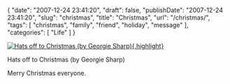 {
    "date": "2007-12-24 23:41:20",
    "draft": false,
    "publishDate": "2007-12-24 23:41:20",
    "slug": "christmas",
    "title": "Christmas",
    "url": "\/christmas\/",
    "tags": [
        "christmas",
        "family",
        "friend",
        "holiday",
        "message"
    ],
    "categories": [
        "Life"
    ]
}<div class="image">

[![Hats off to Christmas (by Georgie
Sharp)](//static.flickr.com/114/311749963_b6ac4b5c67.jpg "Hats off to Christmas (by Georgie Sharp)"){.highlight}](http://www.flickr.com/photos/georgiesharp/311749963/ "Hats off to Christmas (by Georgie Sharp)")

Hats off to Christmas (by Georgie Sharp)

</div>

Merry Christmas everyone.